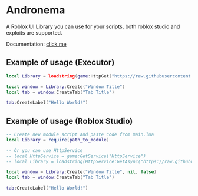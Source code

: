 # Andronema
A Roblox UI Library you can use for your scripts, both roblox studio and exploits are supported.

Documentation: [click me](https://andronema.gitbook.io/andronema/)

## Example of usage (Executor)
```lua
local Library = loadstring(game:HttpGet("https://raw.githubusercontent.com/WhoIsDanix/Andronema/master/main.lua"))()

local window = Library:Create("Window Title")
local tab = window:CreateTab("Tab Title")

tab:CreateLabel("Hello World!")
```

## Example of usage (Roblox Studio)
```lua
-- Create new module script and paste code from main.lua
local Library = require(path_to_module)

-- Or you can use HttpService
-- local HttpService = game:GetService("HttpService")
-- local Library = loadstring(HttpService:GetAsync("https://raw.githubusercontent.com/WhoIsDanix/Andronema/master/main.lua"))()

local window = Library:Create("Window Title", nil, false)
local tab = window:CreateTab("Tab Title")

tab:CreateLabel("Hello World!")
```
